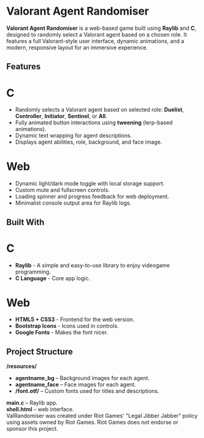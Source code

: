 # Valorant Agent Randomiser

**Valorant Agent Randomiser** is a web-based game built using **Raylib** and **C**, designed to randomly select a Valorant agent based on a chosen role. It features a full Valorant-style user interface, dynamic animations, and a modern, responsive layout for an immersive experience.

## Features

# C
- Randomly selects a Valorant agent based on selected role: **Duelist**, **Controller**, **Initiator**, **Sentinel**, or **All**.
- Fully animated button interactions using **tweening** (lerp-based animations).
- Dynamic text wrapping for agent descriptions.
- Displays agent abilities, role, background, and face image.
# Web
- Dynamic light/dark mode toggle with local storage support.
- Custom mute and fullscreen controls.
- Loading spinner and progress feedback for web deployment.
- Minimalist console output area for Raylib logs.

## Built With

# C 
- **Raylib** - A simple and easy-to-use library to enjoy videogame programming.
- **C Language** - Core app logic.
# Web
- **HTML5 + CSS3** -  Frontend for the web version.
- **Bootstrap Icons** - Icons used in controls.
- **Google Fonts** - Makes the font nicer.

## Project Structure

**/resources/**
- **agentname_bg** – Background images for each agent.
- **agentname_face** – Face images for each agent.
- **/font.otf/** – Custom fonts used for titles and descriptions.

**main.c** – Raylib app.  
**shell.html** – web interface.  
ValRandomiser was created under Riot Games' "Legal Jibber Jabber" policy using assets owned by Riot Games.  Riot Games does not endorse or sponsor this project.

